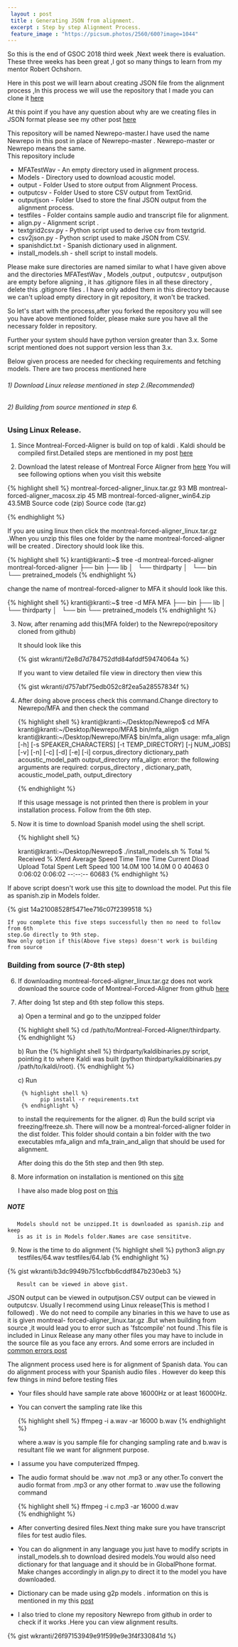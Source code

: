```yaml
---
 layout : post
 title : Generating JSON from alignment.
 excerpt : Step by step Alignment Process.
 feature_image : "https://picsum.photos/2560/600?image=1044"
---
```


So this is the end of GSOC 2018 third week ,Next week there is evaluation.
These three weeks has been great ,I got so many things to learn from my mentor
Robert Ochshorn.

Here in this post we  will learn about creating JSON file from the alignment
process ,In this process we will use the repository that I made you can clone
it [here](https://github.com/wkranti/Newrepo)

At this point if you have any question about why are we creating files in
JSON format please see my other post [here](https://wkranti.github.io/kragstrob/2018/06/04/From-TextGrid-To-JSON/)

This repository will be named Newrepo-master.I have used the name Newrepo in this
post in place of Newrepo-master . Newrepo-master or Newrepo means the same.  
This repository include
* MFATestWav - An empty directory used in alignment process.
* Models - Directory used to download acoustic model.
* output - Folder Used to store output from Alignment Process.
* outputcsv - Folder Used to store CSV output from TextGrid.
* outputjson - Folder Used to store the final JSON output from the alignment
              process.
* testfiles - Folder contains sample audio and transcript file for alignment.
* align.py  - Alignment script .
* textgrid2csv.py - Python script used to derive csv from textgrid.
* csv2json.py - Python script used to make JSON from CSV.
* spanishdict.txt - Spanish dictionary used in alignment.
* install_models.sh - shell script to install models.

Please make sure directories are named similar to what I have given above
and the directories MFATestWav , Models ,output , outputcsv , outputjson are empty
before aligning , it has .gitignore files in all these directory , delete
this .gitignore files . I have only added them in this directory  because
we can't upload empty directory in git repository, it won't be tracked.

So let's start with the process,after you forked the repository
you will see you have above mentioned folder, please make sure you have all
the necessary folder in repository.

Further your system should have python version greater than 3.x.
Some script mentioned does not support version less than 3.x.

Below given process are needed for checking requirements and fetching models.
There are two process mentioned here
###### 1) Download Linux release mentioned in step 2.(Recommended)
###### 2) Building from source mentioned in step 6.

### Using Linux Release.

1) Since Montreal-Forced-Aligner is build on top of kaldi . Kaldi should be
  compiled first.Detailed steps are mentioned in my post [here](https://wkranti.github.io/kragstrob/2018/05/20/Indispensable-Installation/)

2) Download the latest release of Montreal Force Aligner from [here](https://github.com/MontrealCorpusTools/Montreal-Forced-Aligner/releases/tag/v1.0.0)
  You will see following options when you visit this website

  {% highlight shell %}
      montreal-forced-aligner_linux.tar.gz  93 MB
      montreal-forced-aligner_macosx.zip    45 MB
      montreal-forced-aligner_win64.zip     43.5MB
      Source code (zip)
      Source code (tar.gz)

  {% endhighlight %}

   If you are using linux then click the montreal-forced-aligner_linux.tar.gz
    .When you unzip this files one folder by the name montreal-forced-aligner
   will be created . Directory should look like this.


  {% highlight shell %}
   kranti@kranti:~$ tree -d montreal-forced-aligner
   montreal-forced-aligner
   ├── bin
   ├── lib
   │   └── thirdparty
   │       └── bin
   └── pretrained_models
  {% endhighlight %}

   change the name of montreal-forced-aligner to MFA it should look like this.

   {% highlight shell %}
    kranti@kranti:~$ tree -d MFA
    MFA
    ├── bin
    ├── lib
    │   └── thirdparty
    │       └── bin
    └── pretrained_models
   {% endhighlight %}

3) Now, after renaming add this(MFA folder) to the Newrepo(repository cloned from github)

   It should look like this

   {% gist wkranti/f2e8d7d784752dfd84afddf59474064a %}


   If you want to view detailed file view in directory then view this

   {% gist wkranti/d757abf75edb052c8f2ea5a28557834f %}


4) After doing above process check this command.Change directory to Newrepo/MFA
   and then check the command

    {% highlight shell %}
      kranti@kranti:~/Desktop/Newrepo$ cd MFA     
      kranti@kranti:~/Desktop/Newrepo/MFA$ bin/mfa_align
      kranti@kranti:~/Desktop/Newrepo/MFA$ bin/mfa_align
        usage: mfa_align [-h] [-s SPEAKER_CHARACTERS] [-t TEMP_DIRECTORY]
                            [-j NUM_JOBS] [-v] [-n] [-c] [-d] [-e] [-i]
                           corpus_directory dictionary_path acoustic_model_path
                           output_directory
        mfa_align: error: the following arguments are required: corpus_directory
        , dictionary_path, acoustic_model_path, output_directory

    {% endhighlight %}  


     If this usage message is not printed then there is problem in your installation
     process. Follow from the 6th step.

5) Now it is time to download Spanish model using the shell script.

     {% highlight shell %}

      kranti@kranti:~/Desktop/Newrepo$ ./install_models.sh
      % Total    % Received % Xferd  Average Speed   Time    Time     Time  Current
                                     Dload  Upload   Total   Spent    Left  Speed
    100 14.0M  100 14.0M    0     0  40463      0  0:06:02  0:06:02 --:--:-- 60683
    {% endhighlight %}



If above script doesn't work use this [site](http://montreal-forced-aligner.readthedocs.io/en/latest/pretrained_models.html)
to download the model. Put this file as spanish.zip in Models folder.

{% gist 14a21008528f5471ee716c07f2399518 %}

    If you complete this five steps successfully then no need to follow from 6th
    step.Go directly to 9th step.
    Now only option if this(Above five steps) doesn't work is building from source  

### Building from source (7-8th step)

 6) If downloading montreal-forced-aligner_linux.tar.gz does not work
    download the source code of Montreal-Forced-Aligner from github
    [here](https://github.com/MontrealCorpusTools/Montreal-Forced-Aligner)

 7) After doing 1st step and 6th step follow this steps.

    a) Open a terminal and go to the unzipped folder

       {% highlight shell %}
            cd /path/to/Montreal-Forced-Aligner/thirdparty.
       {% endhighlight %}

    b) Run the
       {% highlight shell %}
       thirdparty/kaldibinaries.py script, pointing it to where Kaldi
       was built (python thirdparty/kaldibinaries.py /path/to/kaldi/root).
      {% endhighlight %}

    c) Run

         {% highlight shell %}
               pip install -r requirements.txt
         {% endhighlight %}

       to install the requirements for the aligner.
    d) Run the build script via freezing/freeze.sh. There will now be a
       montreal-forced-aligner folder in the dist folder. This folder should
       contain a bin folder with the two executables mfa_align and
       mfa_train_and_align that should be used for alignment.  

      After doing this do the 5th step and then 9th step.   


8) More information on installation is mentioned on this
   [site](http://montreal-forced-aligner.readthedocs.io/en/latest/installation.html)

   I have also made blog post on
   [this](https://wkranti.github.io/kragstrob/2018/05/19/Forced-Alignment/)

##### NOTE
       Models should not be unzipped.It is downloaded as spanish.zip and keep
       is as it is in Models folder.Names are case sensititve.

  9) Now is the time to do alignment
      {% highlight shell %}
                  python3 align.py testfiles/64.wav testfiles/64.lab
      {% endhighlight %}   

{% gist wkranti/b3dc9949b751ccfbb6cddf847b230eb3 %}



       Result can be viewed in above gist.


JSON output can be viewed in outputjson.CSV output can be viewed in outputcsv.
Usually I recommend using Linux release(This is method I followed) . We do not
need to compile any binaries in this we have to use as it is given montreal-
forced-aligner_linux.tar.gz .But when building from source ,it would lead you to
error such as 'fstcompile' not found .This file is included in Linux Release
any many other files you may have to include in the source file as you face any errors.
And some errors are included in
[common errors post](https://wkranti.github.io/kragstrob/2018/05/18/Common-Errors/)

The alignment process used here is for alignment of Spanish data.
You can do alignment process with your Spanish audio files . However
do keep this few things in mind before testing files

* Your files should have sample rate above 16000Hz or at least 16000Hz.
* You can convert the sampling rate like this

  {% highlight shell %}
      ffmpeg -i a.wav -ar 16000 b.wav
  {% endhighlight %}  

   where a.wav is you sample file for changing sampling rate and b.wav is resultant
   file we want for alignment purpose.

 * I assume you have computerized ffmpeg.
 * The audio format should be .wav not .mp3 or any other.To convert the audio
    format from .mp3 or any other format to .wav use the following command

    {% highlight shell %}
      ffmpeg -i c.mp3 -ar 16000 d.wav   
    {% endhighlight %}              

* After converting desired files.Next thing make sure you have transcript files
  for test audio files.
* You can do alignment in any language you just have to modify scripts in
  install_models.sh to download desired models.You would also need dictionary
  for that language and it should be in GlobalPhone format.
  Make changes accordingly in align.py to direct it to the model you have downloaded.
* Dictionary can be made using g2p models . information on this is mentioned
  in my this [post](https://wkranti.github.io/kragstrob/2018/05/18/Generating-Dictionary/)

* I also tried to clone my repository Newrepo from github in order to check if it
  works .Here you can view alignment results.

{% gist wkranti/26f97153949e91f599e9e3f4f330841d %}
